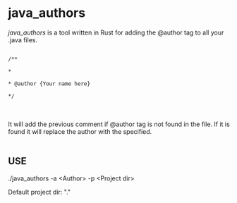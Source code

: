 # java_authors

*java_authors* is a tool written in Rust for adding the @author tag to all your .java files.

<code>
/**<br>
*<br>
* @author {Your name here} <br>
*/
</code>

<br><br>
It will add the previous comment if @author tag is not found in the file. If it is found it will replace the author with the specified.
<br>
<br>

<h2> USE </h2>

./java_authors -a \<Author\> -p \<Project dir\>

Default project dir: "."




